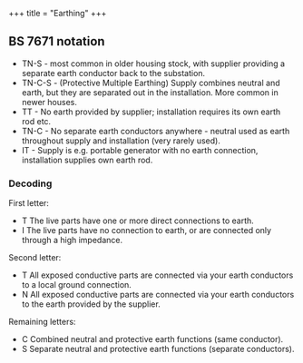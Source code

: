 +++
title = "Earthing"
+++

## BS 7671 notation
- TN-S - most common in older housing stock, with supplier providing a separate earth conductor back to the substation. 
- TN-C-S - (Protective Multiple Earthing) Supply combines neutral and earth, but they are separated out in the installation. More common in newer houses. 
- TT -  No earth provided by supplier; installation requires its own earth rod etc.
- TN-C - No separate earth conductors anywhere - neutral used as earth throughout supply and installation (very rarely used).
- IT - Supply is e.g. portable generator with no earth connection, installation supplies own earth rod.

### Decoding
First letter:

- T The live parts have one or more direct connections to earth.
- I The live parts have no connection to earth, or are connected only through a high impedance. 

Second letter:

- T All exposed conductive parts are connected via your earth conductors to a local ground connection.
- N All exposed conductive parts are connected via your earth conductors to the earth provided by the supplier.

Remaining letters:

- C Combined neutral and protective earth functions (same conductor).
- S Separate neutral and protective earth functions (separate conductors). 

